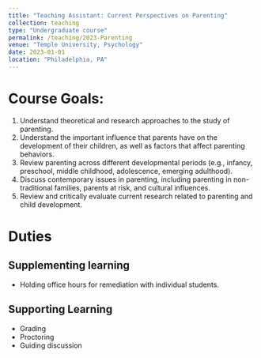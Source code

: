 ```yaml
---
title: "Teaching Assistant: Current Perspectives on Parenting"
collection: teaching
type: "Undergraduate course"
permalink: /teaching/2023-Parenting
venue: "Temple University, Psychology"
date: 2023-01-01
location: "Philadelphia, PA"
---
```


Course Goals:
=============
1.   Understand theoretical and research approaches to the study of parenting.
2.   Understand the important influence that parents have on the development of their
children, as well as factors that affect parenting behaviors.
3.   Review parenting across different developmental periods (e.g., infancy, preschool,
middle childhood, adolescence, emerging adulthood).
4.   Discuss contemporary issues in parenting, including parenting in non-traditional
families, parents at risk, and cultural influences.  
5.   Review and critically evaluate current research related to parenting and child
development.

Duties
======
## Supplementing learning
* Holding office hours for remediation with individual students.

## Supporting Learning
* Grading
* Proctoring
* Guiding discussion
